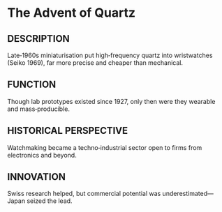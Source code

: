 # The Advent of Quartz

## DESCRIPTION
Late‑1960s miniaturisation put high‑frequency quartz into wristwatches (Seiko 1969), far more precise and cheaper than mechanical.

## FUNCTION
Though lab prototypes existed since 1927, only then were they wearable and mass‑producible.

## HISTORICAL PERSPECTIVE
Watchmaking became a techno‑industrial sector open to firms from electronics and beyond.

## INNOVATION
Swiss research helped, but commercial potential was underestimated—Japan seized the lead.
